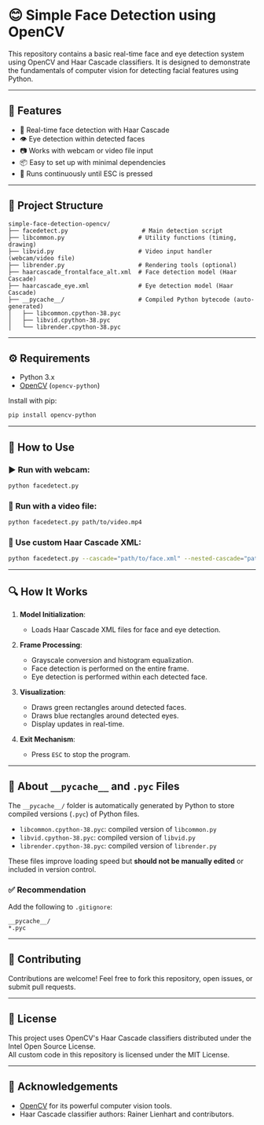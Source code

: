 # 😊 Simple Face Detection using OpenCV

This repository contains a basic real-time face and eye detection system using OpenCV and Haar Cascade classifiers. It is designed to demonstrate the fundamentals of computer vision for detecting facial features using Python.

---

## 📌 Features

- 👤 Real-time face detection with Haar Cascade
- 👁️ Eye detection within detected faces
- 📷 Works with webcam or video file input
- 📦 Easy to set up with minimal dependencies
- 🔁 Runs continuously until ESC is pressed

---

## 📁 Project Structure

```
simple-face-detection-opencv/
├── facedetect.py                     # Main detection script
├── libcommon.py                     # Utility functions (timing, drawing)
├── libvid.py                        # Video input handler (webcam/video file)
├── librender.py                     # Rendering tools (optional)
├── haarcascade_frontalface_alt.xml  # Face detection model (Haar Cascade)
├── haarcascade_eye.xml              # Eye detection model (Haar Cascade)
├── __pycache__/                     # Compiled Python bytecode (auto-generated)
│   ├── libcommon.cpython-38.pyc
│   ├── libvid.cpython-38.pyc
│   └── librender.cpython-38.pyc
```

---

## ⚙️ Requirements

- Python 3.x
- [OpenCV](https://pypi.org/project/opencv-python/) (`opencv-python`)

Install with pip:

```bash
pip install opencv-python
```

---

## 🚀 How to Use

### ▶️ Run with webcam:

```bash
python facedetect.py
```

### 🎥 Run with a video file:

```bash
python facedetect.py path/to/video.mp4
```

### 🧪 Use custom Haar Cascade XML:

```bash
python facedetect.py --cascade="path/to/face.xml" --nested-cascade="path/to/eye.xml"
```

---

## 🔍 How It Works

1. **Model Initialization**:
   - Loads Haar Cascade XML files for face and eye detection.

2. **Frame Processing**:
   - Grayscale conversion and histogram equalization.
   - Face detection is performed on the entire frame.
   - Eye detection is performed within each detected face.

3. **Visualization**:
   - Draws green rectangles around detected faces.
   - Draws blue rectangles around detected eyes.
   - Display updates in real-time.

4. **Exit Mechanism**:
   - Press `ESC` to stop the program.

---

## 📂 About `__pycache__` and `.pyc` Files

The `__pycache__/` folder is automatically generated by Python to store compiled versions (`.pyc`) of Python files.

- `libcommon.cpython-38.pyc`: compiled version of `libcommon.py`
- `libvid.cpython-38.pyc`: compiled version of `libvid.py`
- `librender.cpython-38.pyc`: compiled version of `librender.py`

These files improve loading speed but **should not be manually edited** or included in version control.

### ✅ Recommendation

Add the following to `.gitignore`:

```
__pycache__/
*.pyc
```

---

## 🤝 Contributing

Contributions are welcome! Feel free to fork this repository, open issues, or submit pull requests.

---

## 📄 License

This project uses OpenCV's Haar Cascade classifiers distributed under the Intel Open Source License.  
All custom code in this repository is licensed under the MIT License.

---

## 🙏 Acknowledgements

- [OpenCV](https://opencv.org) for its powerful computer vision tools.
- Haar Cascade classifier authors: Rainer Lienhart and contributors.

